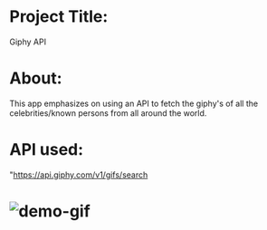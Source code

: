 # Project Title:
Giphy API

# About:
This app emphasizes on using an API to fetch the giphy's of all the celebrities/known persons from all around the world.

# API used:
 "https://api.giphy.com/v1/gifs/search

#  ![demo-gif](link)
